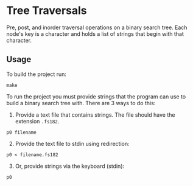 # Tree Traversals

Pre, post, and inorder traversal operations on a binary search tree. Each node's key is a character and holds a list of strings that begin with that character.

## Usage

To build the project run:
```
make
```

To run the project you must provide strings that the program can use to build a binary search tree with. There are 3 ways to do this:  
1. Provide a text file that contains strings. The file should have the extension `.fs182`.
```
p0 filename
```    
2. Provide the text file to stdin using redirection:
```
p0 < filename.fs182
```    
3. Or, provide strings via the keyboard (stdin): 
```
p0 
```    

